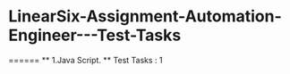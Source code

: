 # LinearSix-Assignment-Automation-Engineer---Test-Tasks
======
** 1.Java Script. **
Test Tasks : 1

